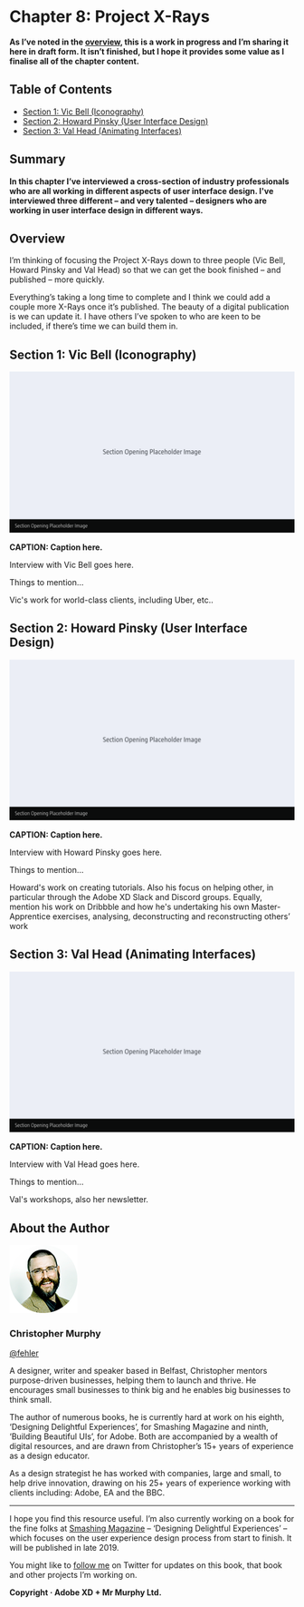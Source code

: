 Chapter 8: Project X-Rays
=========================

<!-- 589 Words -->

**As I’ve noted in the [overview](https://github.com/fehler/building-beautiful-uis/blob/master/00-Overview.md), this is a work in progress and I’m sharing it here in draft form. It isn’t finished, but I hope it provides some value as I finalise all of the chapter content.**



Table of Contents
-----------------

+ [Section 1: Vic Bell (Iconography)](#)
+ [Section 2: Howard Pinsky (User Interface Design)](#)
+ [Section 3: Val Head (Animating Interfaces)](#)



Summary
-------

**In this chapter I’ve interviewed a cross-section of industry professionals who are all working in different aspects of user interface design. I've interviewed three different – and very talented – designers who are working in user interface design in different ways.**



Overview
--------

I’m thinking of focusing the Project X-Rays down to three people (Vic Bell, Howard Pinsky and Val Head) so that we can get the book finished – and published – more quickly.

Everything’s taking a long time to complete and I think we could add a couple more X-Rays once it’s published. The beauty of a digital publication is we can update it. I have others I’ve spoken to who are keen to be included, if there’s time we can build them in.



Section 1: Vic Bell (Iconography)
---------------------------------

![Placeholder Image](images/section-opening-placeholder-image.png)

**CAPTION: Caption here.**


Interview with Vic Bell goes here.

Things to mention…

Vic's work for world-class clients, including Uber, etc..



Section 2: Howard Pinsky (User Interface Design)
------------------------------------------------

![Placeholder Image](images/section-opening-placeholder-image.png)

**CAPTION: Caption here.**


Interview with Howard Pinsky goes here.

Things to mention…

Howard's work on creating tutorials. Also his focus on helping other, in particular through the Adobe XD Slack and Discord groups. Equally, mention his work on Dribbble and how he's undertaking his own Master-Apprentice exercises, analysing, deconstructing and reconstructing others’ work



Section 3: Val Head (Animating Interfaces)
------------------------------------------

![Placeholder Image](images/section-opening-placeholder-image.png)

**CAPTION: Caption here.**


Interview with Val Head goes here.

Things to mention…

Val's workshops, also her newsletter.



About the Author
----------------

![Christopher Murphy](images/overview/mr-murphy.png)

### Christopher Murphy

[@fehler](https://www.twitter.com/fehler)

A designer, writer and speaker based in Belfast, Christopher mentors purpose-driven businesses, helping them to launch and thrive. He encourages small businesses to think big and he enables big businesses to think small.

The author of numerous books, he is currently hard at work on his eighth, ‘Designing Delightful Experiences’, for Smashing Magazine and ninth, ‘Building Beautiful UIs’, for Adobe. Both are accompanied by a wealth of digital resources, and are drawn from Christopher’s 15+ years of experience as a design educator.

As a design strategist he has worked with companies, large and small, to help drive innovation, drawing on his 25+ years of experience working with clients including: Adobe, EA and the BBC.



---


I hope you find this resource useful. I’m also currently working on a book for the fine folks at [Smashing Magazine](https://www.smashingmagazine.com) – ‘Designing Delightful Experiences’ – which focuses on the user experience design process from start to finish. It will be published in late 2019.

You might like to [follow me](https://www.twitter.com/fehler) on Twitter for updates on this book, that book and other projects I’m working on.

**Copyright · Adobe XD + Mr Murphy Ltd.**


<!--

Bonus Content

I think the bonus content for this chapter will be Master-Apprentice exercises where I get permission from each of the people we interview to explore an example of their work.

I’ll then analyse, deconstruct and reconstruct it using XD. I’ve run this past the interviewees and it shouldn’t be a problem.

-->